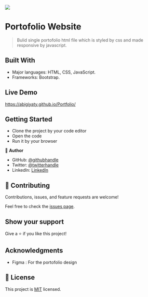 ![](https://img.shields.io/badge/Microverse-blueviolet)

# Portofolio Website
> Bulid single portofolio html file which is styled by css and made responsive by javascript.

## Built With
- Major languages: HTML, CSS, JavaScript.
- Frameworks: Bootstrap.
  
## Live Demo
https://abigiyaty.github.io/Portfolio/

## Getting Started
- Clone the project by your code editor
- Open the code
- Run it by your browser

👤 **Author**
- GitHub: [@githubhandle](https://github.com/AbigiyaTY)
- Twitter: [@twitterhandle](https://twitter.com/AbigiyaTY)
- LinkedIn: [LinkedIn](https://www.linkedin.com/in/abigiya-tadesse-6a0052234)

## 🤝 Contributing

Contributions, issues, and feature requests are welcome!

Feel free to check the [issues page](../../issues/).

## Show your support

Give a ⭐️ if you like this project!

## Acknowledgments

- Figma : For the portofolio design

## 📝 License

This project is [MIT](/LICENSE.md) licensed.
